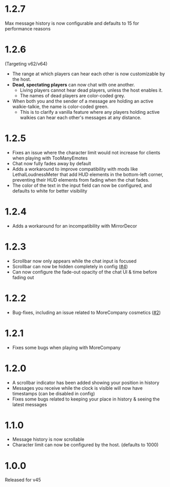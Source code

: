 # 1.2.7
Max message history is now configurable and defaults to 15 for performance reasons

# 1.2.6
(Targeting v62/v64)
- The range at which players can hear each other is now customizable by the host.
- **Dead, spectating players** can now chat with one another.
	- Living players cannot hear dead players, unless the host enables it.
	- The names of dead players are color-coded grey.
- When both you and the sender of a message are holding an active walkie-talkie, the name is color-coded green.
	- This is to clarify a vanilla feature where any players holding active walkies can hear each other's messages at any distance.

# 1.2.5
- Fixes an issue where the character limit would not increase for clients when playing with TooManyEmotes
- Chat now fully fades away by default
- Adds a workaround to improve compatibility with mods like LethalLoudnessMeter that add HUD elements in the bottom-left corner,
  preventing their HUD elements from fading when the chat fades.
- The color of the text in the input field can now be configured, and defaults to white for better visibility

# 1.2.4
- Adds a workaround for an incompatibility with MirrorDecor

# 1.2.3
- Scrollbar now only appears while the chat input is focused
- Scrollbar can now be hidden completely in config ([#4](https://github.com/taffyko/LCNiceChat/issues/4))
- Can now configure the fade-out opacity of the chat UI & time before fading out

# 1.2.2
- Bug-fixes, including an issue related to MoreCompany cosmetics ([#2](https://github.com/taffyko/LCNiceChat/issues/2))

# 1.2.1
- Fixes some bugs when playing with MoreCompany

# 1.2.0
- A scrollbar indicator has been added showing your position in history
- Messages you receive while the clock is visible will now have timestamps (can be disabled in config)
- Fixes some bugs related to keeping your place in history & seeing the latest messages

# 1.1.0
- Message history is now scrollable
- Character limit can now be configured by the host. (defaults to 1000)

# 1.0.0
Released for v45